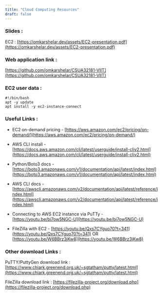 ```yaml
---
title: "Cloud Computing Resources"
draft: false
---
```


### Slides :
EC2 : [https://omkarshelar.dev/assets/EC2-presentation.pdf](https://omkarshelar.dev/assets/EC2-presentation.pdf)

### Web application link :
[https://github.com/omkarshelar/CSUA32181-VIIT](https://github.com/omkarshelar/CSUA32181-VIIT)

### EC2 user data :
```shell
#!/bin/bash
apt -y update
apt install -y ec2-instance-connect
```

### Useful Links :
- EC2 on-demand pricing - [https://aws.amazon.com/ec2/pricing/on-demand/](https://aws.amazon.com/ec2/pricing/on-demand/)

- AWS CLI install - [https://docs.aws.amazon.com/cli/latest/userguide/install-cliv2.html](https://docs.aws.amazon.com/cli/latest/userguide/install-cliv2.html)
- Python/Boto3 docs - [https://boto3.amazonaws.com/v1/documentation/api/latest/index.html](https://boto3.amazonaws.com/v1/documentation/api/latest/index.html)

- AWS CLI docs - [https://awscli.amazonaws.com/v2/documentation/api/latest/reference/index.html](https://awscli.amazonaws.com/v2/documentation/api/latest/reference/index.html)

- Connecting to AWS EC2 instance via PuTTy - [https://youtu.be/bi7ow5NGC-U](https://youtu.be/bi7ow5NGC-U)
- FileZilla with EC2 - [https://youtu.be/Qxs7CYguo70?t=341](https://youtu.be/Qxs7CYguo70?t=341) OR [https://youtu.be/W6BBrz3jKw8](https://youtu.be/W6BBrz3jKw8)

### Other download Links :
PuTTY/PuttyGen download link : [https://www.chiark.greenend.org.uk/~sgtatham/putty/latest.html](https://www.chiark.greenend.org.uk/~sgtatham/putty/latest.html)

FileZilla download link : [https://filezilla-project.org/download.php](https://filezilla-project.org/download.php)